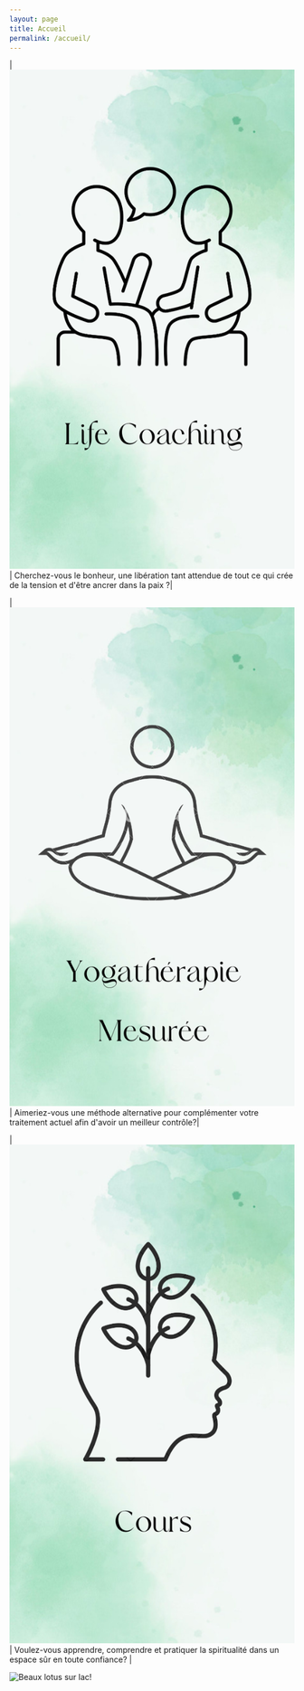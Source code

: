 ```yaml
---
layout: page
title: Accueil
permalink: /accueil/
---
```



|<a href="https://docs.google.com/forms/d/e/1FAIpQLSccfTQDszKqBlyytArpcvOY32NywZY8rRkNvjiObhijEozDjw/viewform?usp=sf_link"> ![Life coach icone](/assets/images/Lifecoach2.png "Life coach icone") </a> |  Cherchez-vous le bonheur, une libération tant attendue de tout ce qui crée de la tension et d'être ancrer dans la paix ?|
  

|<a href="https://docs.google.com/forms/d/e/1FAIpQLSccfTQDszKqBlyytArpcvOY32NywZY8rRkNvjiObhijEozDjw/viewform?usp=sf_link"> ![Yogathérapie icone](/assets/images/YTM2.png "Yogathérapie icone") </a> | Aimeriez-vous une méthode alternative pour complémenter votre traitement actuel afin d'avoir un meilleur contrôle?|

|<a href="https://docs.google.com/forms/d/e/1FAIpQLSccfTQDszKqBlyytArpcvOY32NywZY8rRkNvjiObhijEozDjw/viewform?usp=sf_link"> ![Cours icone](/assets/images/cours3.png "Cours icone") </a> | Voulez-vous apprendre, comprendre et pratiquer la spiritualité dans un espace sûr en toute confiance?                |


![Beaux lotus sur lac!](/assets/images/Lotuses1.png "Beaux lotus sur lac")



